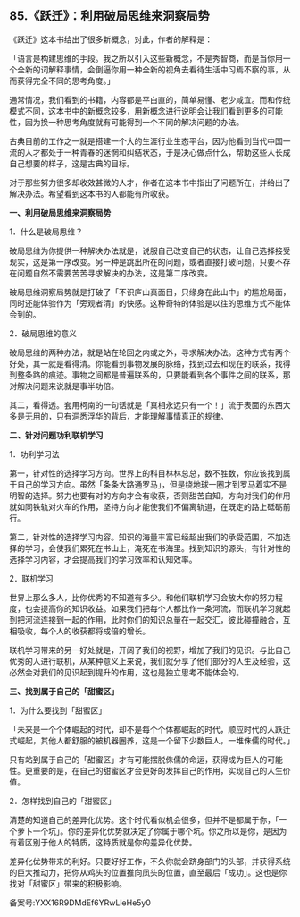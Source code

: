 ## 85.《跃迁》：利用破局思维来洞察局势
《跃迁》这本书给出了很多新概念，对此，作者的解释是：


「语言是构建思维的手段。我之所以引入这些新概念，不是秀智商，而是当你用一个全新的词解释事情，会倒逼你用一种全新的视角去看待生活中习焉不察的事，从而获得完全不同的思考角度。」


通常情况，我们看到的书籍，内容都是平白直的，简单易懂、老少咸宜。而和传统模式不同，这本书中的新概念较多，用新概念进行说明会让我们看到更多的可能性，因为换一种思考角度就有可能得到一个不同的解决问题的办法。


古典目前的工作之一就是搭建一个大的生涯行业生态平台，因为他看到当代中国一流的人才都处于一种青春的迷惘和纠结状态，于是决心做点什么，帮助这些人长成自己想要的样子，这是古典的目标。


对于那些努力很多却收效甚微的人才，作者在这本书中指出了问题所在，并给出了解决办法。希望看到这本书的人都能有所收获。


**一、利用破局思维来洞察局势**


1．什么是破局思维？


破局思维为你提供一种解决办法就是，说服自己改变自己的状态，让自己选择接受现实，这是第一序改变。另一种是跳出所在的问题，或者直接打破问题，只要不存在问题自然不需要苦苦寻求解决的办法，这是第二序改变。


破局思维洞察局势就是打破了「不识庐山真面目，只缘身在此山中」的尴尬局面，同时还能体验作为「旁观者清」的快感。这种奇特的体验是以往的思维方式不能体会到的。


2．破局思维的意义


破局思维的两种办法，就是站在轮回之内或之外，寻求解决办法。这种方式有两个好处，其一就是看得清。你能看到事物发展的脉络，找到过去和现在的联系，找得到整条路的痕迹。事物之间都是普遍联系的，只要能看到各个事件之间的联系，那对解决问题来说就是事半功倍。


其二，看得透。套用柯南的一句话就是「真相永远只有一个！」流于表面的东西大多是无用的，只有洞悉浮华的背后，才能理解事情真正的规律。


**二、针对问题功利联机学习**


1．功利学习法


第一，针对性的选择学习方向。世界上的科目林林总总，数不胜数，你应该找到属于自己的学习方向。虽然「条条大路通罗马」，但是绕地球一圈才到罗马着实不是明智的选择。努力也要有对的方向才会有收获，否则甜苦自知。方向对我们的作用就如同铁轨对火车的作用，坚持方向才能使我们不偏离轨道，在既定的路上砥砺前行。


第二，针对性的选择学习内容。知识的海量丰富已经超出我们的承受范围，不加选择的学习，会使我们累死在书山上，淹死在书海里。找到知识的源头，有针对性的选择学习内容，才会提高我们的学习效率和认知效率。


2．联机学习


世界上那么多人，比你优秀的不知道有多少。和他们联机学习会放大你的努力程度，也会提高你的知识收益。如果我们把每个人都比作一条河流，而联机学习就起到把河流连接到一起的作用，此时你们的知识总量在一起交汇，彼此碰撞融合，互相吸收，每个人的收获都将成倍的增长。


联机学习带来的另一好处就是，开阔了我们的视野，增加了我们的见识。与比自己优秀的人进行联机，从某种意义上来说，我们就分享了他们部分的人生及经验，这必然会对我们的见识起到提升的作用，这也是独立思考不能体会的。


**三、找到属于自己的「甜蜜区」**


1．为什么要找到「甜蜜区」


「未来是一个个体崛起的时代，却不是每个个体都崛起的时代，顺应时代的人跃迁式崛起，其他人都舒服的被机器圈养，这是一个留下少数巨人，一堆侏儒的时代。」


只有站到属于自己的「甜蜜区」才有可能摆脱侏儒的命运，获得成为巨人的可能性。更重要的是，在自己的甜蜜区才会更好的发挥自己的作用，实现自己的人生价值。


2．怎样找到自己的「甜蜜区」


清楚的知道自己的差异化优势。这个时代看似机会很多，但并不是都属于你，「一个萝卜一个坑」。你的差异化优势就决定了你属于哪个坑。你之所以是你，是因为有着区别于他人的特质，这特质就是你的差异化优势。


差异化优势带来的利好。只要好好工作，不久你就会跻身部门的头部，并获得系统的巨大推动力，把你从鸡头的位置推向凤头的位置，直至最后「成功」。这也是你找对「甜蜜区」带来的积极影响。


备案号:YXX16R9DMdEf6YRwLleHe5y0

